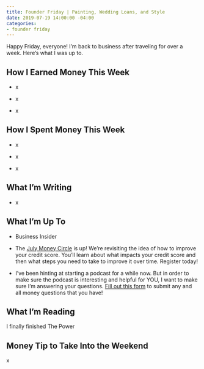 ```yaml
---
title: Founder Friday | Painting, Wedding Loans, and Style
date: 2019-07-19 14:00:00 -04:00
categories:
- founder friday
---
```


Happy Friday, everyone! I’m back to business after traveling for over a week. Here’s what I was up to.

## **How I Earned Money This Week**

* x

* x

* x

## **How I Spent Money This Week**

* x

* x

* x

## **What I’m Writing**

* x

## **What I’m Up To**

* Business Insider

* The [July Money Circle](https://www.eventbrite.com/e/money-circle-improving-your-credit-score-tickets-63873388023) is up! We’re revisiting the idea of how to improve your credit score. You’ll learn about what impacts your credit score and then what steps you need to take to improve it over time. Register today!

* I’ve been hinting at starting a podcast for a while now. But in order to make sure the podcast is interesting and helpful for YOU, I want to make sure I’m answering your questions. [Fill out this form](https://docs.google.com/forms/d/e/1FAIpQLSf75z5itnYO-XOLStoqY5FXwuf8YI37ye5OD21Wv7tBGAqIVQ/viewform?usp=sf_link) to submit any and all money questions that you have!

## **What I’m Reading**

I finally finished The Power

## **Money Tip to Take Into the Weekend**

x